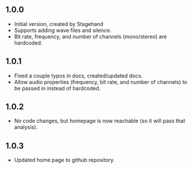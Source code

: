 ## 1.0.0

- Initial version, created by Stagehand
- Supports adding wave files and silence.
- Bit rate, frequency, and number of channels (mono/stereo) are hardcoded.

## 1.0.1

- Fixed a couple typos in docs, created/updated docs.
- Allow audio properties (frequency, bit rate, and number of channels) to be passed in instead of hardcoded.

## 1.0.2

- No code changes, but homepage is now reachable (so it will pass that analysis).

## 1.0.3

- Updated home page to github repository.